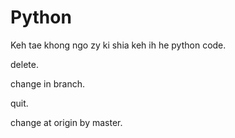 # Python
Keh tae khong ngo zy ki shia keh ih he python code.

delete.

change in branch.

quit.

change at origin by master.